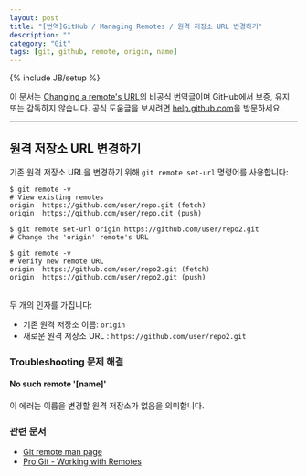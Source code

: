```yaml
---
layout: post
title: "[번역]GitHub / Managing Remotes / 원격 저장소 URL 변경하기"
description: ""
category: "Git"
tags: [git, github, remote, origin, name]
---
```

{% include JB/setup %}

이 문서는 [Changing a remote's URL](https://help.github.com/articles/changing-a-remote-s-url)의 비공식 번역글이며 GitHub에서 보증, 유지 또는 감독하지 않습니다. 공식 도움글을 보시려면 [help.github.com](https://help.github.com)을 방문하세요.

---

## 원격 저장소 URL 변경하기

기존 원격 저장소 URL을 변경하기 위해 `git remote set-url` 명령어를 사용합니다:

	$ git remote -v
 	# View existing remotes
	origin  https://github.com/user/repo.git (fetch)
	origin  https://github.com/user/repo.git (push)

	$ git remote set-url origin https://github.com/user/repo2.git
	# Change the 'origin' remote's URL

 	$ git remote -v
	# Verify new remote URL
	origin  https://github.com/user/repo2.git (fetch)
	origin  https://github.com/user/repo2.git (push)

<br/>두 개의 인자를 가집니다:
- 기존 원격 저장소 이름: `origin`
- 새로운 원격 저장소 URL : `https://github.com/user/repo2.git`

### Troubleshooting 문제 해결

#### No such remote '\[name\]'

이 에러는 이름을 변경할 원격 저장소가 없음을 의미합니다.

### 관련 문서

- [Git remote man page](http://git-scm.com/docs/git-remote)
- [Pro Git - Working with Remotes](http://git-scm.com/book/ko/Git의-기초-리모트-저장소)